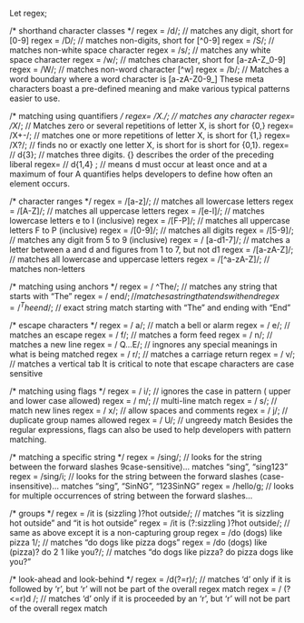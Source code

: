 Let regex;

/\* shorthand character classes \*/ regex = /d/; // matches any digit, short for \[0-9\] regex = /D/; // matches non-digits, short for \[^0-9\] regex = /S/; // matches non-white space character regex = /s/; // matches any white space character regex = /w/; // matches character, short for \[a-zA-Z\_0-9\] regex = /W/; // matches non-word character \[^w\] regex = /b/; // Matches a word boundary where a word character is \[a-zA-Z0-9\_\] These meta characters boast a pre-defined meaning and make various typical patterns easier to use.

/\* matching using quantifiers */ regex= /X./; // matches any character regex= /X*/; // Matches zero or several repetitions of letter X, is short for {0,} regex= /X+-/; // matches one or more repetitions of letter X, is short for {1,} regex= /X?/; // finds no or exactly one letter X, is short for is short for {0,1}. regex= // d{3}; // matches three digits. {} describes the order of the preceding liberal regex= // d{1,4} ; // means d must occur at least once and at a maximum of four A quantifies helps developers to define how often an element occurs.

/\* character ranges \*/ regex = /\[a-z\]/; // matches all lowercase letters regex = /\[A-Z\]/; // matches all uppercase letters regex = /\[e-l\]/; // matches lowercase letters e to l (inclusive) regex = /\[F-P\]/; // matches all uppercase letters F to P (inclusive) regex = /\[0-9\]/; // matches all digits regex = /\[5-9\]/; // matches any digit from 5 to 9 (inclusive) regex = / \[a-d1-7\]/; // matches a letter between a and d and figures from 1 to 7, but not d1 regex = /\[a-zA-Z\]/; // matches all lowercase and uppercase letters regex = /\[^a-zA-Z\]/; // matches non-letters

/\* matching using anchors \*/ regex = / ^The/; // matches any string that starts with “The” regex = / end<span class="math inline">/; //*matchesastringthatendswithendregex* = /<sup>*T*</sup>*heend*</span>/; // exact string match starting with “The” and ending with “End”

/\* escape characters \*/ regex = / a/; // match a bell or alarm regex = / e/; // matches an escape regex = / f/; // matches a form feed regex = / n/; // matches a new line regex = / Q…E/; // ingnores any special meanings in what is being matched regex = / r/; // matches a carriage return regex = / v/; // matches a vertical tab It is critical to note that escape characters are case sensitive

/\* matching using flags \*/ regex = / i/; // ignores the case in pattern ( upper and lower case allowed) regex = / m/; // multi-line match regex = / s/; // match new lines regex = / x/; // allow spaces and comments regex = / j/; // duplicate group names allowed regex = / U/; // ungreedy match Besides the regular expressions, flags can also be used to help developers with pattern matching.

/\* matching a specific string \*/ regex = /sing/; // looks for the string between the forward slashes 9case-sensitive)… matches “sing”, “sing123” regex = /sing/i; // looks for the string between the forward slashes (case-insensitive)… matches “sing”, “SinNG”, “123SinNG” regex = /hello/g; // looks for multiple occurrences of string between the forward slashes…

/\* groups \*/ regex = /it is (sizzling )?hot outside/; // matches “it is sizzling hot outside” and “it is hot outside” regex = /it is (?:sizzling )?hot outside/; // same as above except it is a non-capturing group regex = /do (dogs) like pizza 1/; // matches “do dogs like pizza dogs” regex = /do (dogs) like (pizza)? do 2 1 like you?/; // matches “do dogs like pizza? do pizza dogs like you?”

/\* look-ahead and look-behind \*/ regex = /d(?=r)/; // matches ‘d’ only if it is followed by ‘r’, but ‘r’ will not be part of the overall regex match regex = / (?&lt;=r)d /; // matches ‘d’ only if it is proceeded by an ‘r’, but ‘r’ will not be part of the overall regex match
